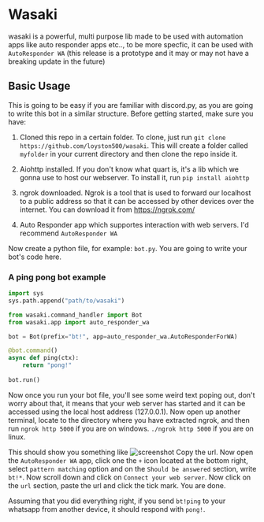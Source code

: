 # Wasaki
wasaki is a powerful, multi purpose lib made to be used with automation apps like auto responder apps etc.., to be more specfic, it can be used with `AutoResponder WA`
(this release is a prototype and it may or may not have a breaking update in the future)

## Basic Usage
This is going to be easy if you are familiar with discord.py, as you are going to write this bot in a similar structure.
Before getting started, make sure you have:

1. Cloned this repo in a certain folder.
    To clone, just run `git clone https://github.com/loyston500/wasaki`.
    This will create a folder called `myfolder` in your current directory and then clone the repo inside it.
    
2. Aiohttp installed.
    If you don't know what quart is, it's a lib which we gonna use to host our webserver.
    To install it, run `pip install aiohttp`    
    
3. ngrok downloaded.
    Ngrok is a tool that is used to forward our localhost to a public address so that it can be accessed by other devices over the internet.
    You can download it from https://ngrok.com/        
    
4. Auto Responder app which supportes interaction with web servers.
    I'd recommend `AutoResponder WA`
    
Now create a python file, for example: `bot.py`. You are going to write your bot's code here.

### A ping pong bot example
```py
import sys
sys.path.append("path/to/wasaki")

from wasaki.command_handler import Bot
from wasaki.app import auto_responder_wa 

bot = Bot(prefix="bt!", app=auto_responder_wa.AutoResponderForWA)

@bot.command()
async def ping(ctx):
    return "pong!"
    
bot.run()
```

Now once you run your bot file, you'll see some weird text poping out, don't worry about that, it means that your web server has started and it can be accessed using the local host address (127.0.0.1).
Now open up another terminal, locate to the directory where you have extracted ngrok, and then run 
`ngrok http 5000` if you are on windows.
`./ngrok http 5000` if you are on linux.

This should show you something like ![screenshot](https://media.discordapp.net/attachments/781733449656041482/791547198868815922/Screenshot_4.png)
Copy the url.
Now open the `AutoResponder WA` app, click one the `+` icon located at the bottom right, select `pattern matching` option and on the `Should be answered` section, write `bt!*`. Now scroll down and click on `Connect your web server`. Now click on the `url` section, paste the url and click the tick mark. You are done.

Assuming that you did everything right, if you send `bt!ping` to your whatsapp from another device, it should respond with `pong!`.


